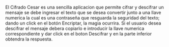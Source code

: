 El Cifrado Cesar es una sencilla aplicacion que permite cifrar y descifrar un  mensaje
se debe ingresar el texto que se desea convertir junto a una llave numerica la cual es una contraseña que resguarda la seguridad del texto; dando un click en el botón Encriptar, la magia ocurrira.
Si el usuario desea descifrar el mensaje debera copiarlo e introducir la llave numerica correspondiente y dar click en el boton Descifrar y en la parte inferior obtendra la respuesta.
